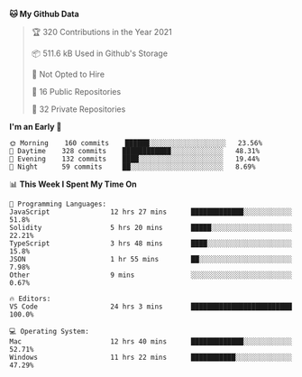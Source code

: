 <!--START_SECTION:waka-->
**🐱 My Github Data** 

> 🏆 320 Contributions in the Year 2021
 > 
> 📦 511.6 kB Used in Github's Storage 
 > 
> 🚫 Not Opted to Hire
 > 
> 📜 16 Public Repositories 
 > 
> 🔑 32 Private Repositories  
 > 
**I'm an Early 🐤** 

```text
🌞 Morning    160 commits    ██████░░░░░░░░░░░░░░░░░░░   23.56% 
🌆 Daytime    328 commits    ████████████░░░░░░░░░░░░░   48.31% 
🌃 Evening    132 commits    ████░░░░░░░░░░░░░░░░░░░░░   19.44% 
🌙 Night      59 commits     ██░░░░░░░░░░░░░░░░░░░░░░░   8.69%

```


📊 **This Week I Spent My Time On** 

```text
💬 Programming Languages: 
JavaScript               12 hrs 27 mins      █████████████░░░░░░░░░░░░   51.8% 
Solidity                 5 hrs 20 mins       █████░░░░░░░░░░░░░░░░░░░░   22.21% 
TypeScript               3 hrs 48 mins       ████░░░░░░░░░░░░░░░░░░░░░   15.8% 
JSON                     1 hr 55 mins        ██░░░░░░░░░░░░░░░░░░░░░░░   7.98% 
Other                    9 mins              ░░░░░░░░░░░░░░░░░░░░░░░░░   0.67%

🔥 Editors: 
VS Code                  24 hrs 3 mins       █████████████████████████   100.0%

💻 Operating System: 
Mac                      12 hrs 40 mins      █████████████░░░░░░░░░░░░   52.71% 
Windows                  11 hrs 22 mins      ███████████░░░░░░░░░░░░░░   47.29%

```


<!--END_SECTION:waka-->

